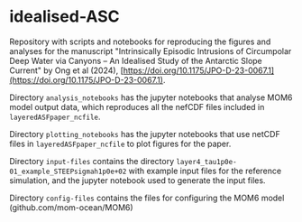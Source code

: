 # idealised-ASC
Repository with scripts and notebooks for reproducing the figures and analyses for the manuscript "Intrinsically Episodic Intrusions of Circumpolar Deep Water via Canyons – An Idealised Study of the Antarctic Slope Current" by Ong et al (2024), [https://doi.org/10.1175/JPO-D-23-0067.1](https://doi.org/10.1175/JPO-D-23-0067.1). 

Directory `analysis_notebooks` has the jupyter notebooks that analyse MOM6 model output data, which reproduces all the nefCDF files included in `layeredASFpaper_ncfile`. 

Directory `plotting_notebooks` has the jupyter notebooks that use netCDF files in `layeredASFpaper_ncfile` to plot figures for the paper. 

Directory `input-files` contains the directory `layer4_tau1p0e-01_example_STEEPsigmah1p0e+02` with example input files for the reference simulation, and the jupyter notebook used to generate the input files. 

Directory `config-files` contains the files for configuring the MOM6 model (github.com/mom-ocean/MOM6)
